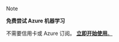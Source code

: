 > [!NOTE]
> 
> **免费尝试 Azure 机器学习**
>
> 不需要信用卡或 Azure 订阅。 <a href="https://studio.azureml.net/?selectAccess=true&o=2" target="_blank">**立即开始使用**。</a>
> 
> 

